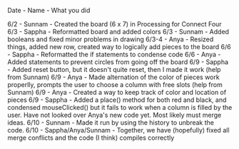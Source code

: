 Date - Name - What you did

6/2 - Sunnam - Created the board (6 x 7) in Processing for Connect Four
6/3 - Sappha - Reformatted board and added colors
6/3 - Sunnam - Added booleans and fixed minor problems in drawing
6/3-4 - Anya - Resized things, added new row, created way to logically add pieces to the board
6/6 - Sappha - Reformatted the if statements to condense code
6/6 - Anya - Added statements to prevent circles from going off the board
6/9 - Sappha - Added reset button, but it doesn't quite reset, then I made it work (help from Sunnam)
6/9 - Anya - Made alternation of the color of pieces work properlly, prompts the user to choose a column with free slots (help from Sunnam)
6/9 - Anya - Created a way to keep track of color and location of pieces
6/9 - Sappha - Added a place() method for both red and black, and condensed mouseClicked() but it fails to work when a column is filled by the user. Have not looked over Anya's new code yet. Most likely must merge ideas.
6/10 - Sunnam - Made it run by using the history to unbreak the code.
6/10 - Sappha/Anya/Sunnam - Together, we have (hopefully) fixed all merge conflicts and the code (I think) compiles correctly
